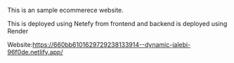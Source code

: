 This is an sample ecommerece website.

This is deployed using Netefy from frontend and backend is deployed using Render


Website:https://660bb6101629729238133914--dynamic-jalebi-96f0de.netlify.app/
